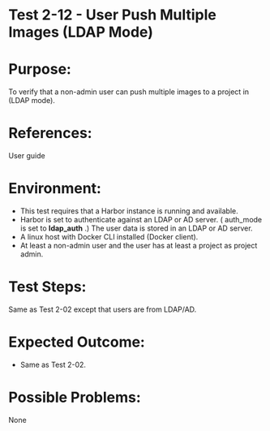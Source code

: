 Test 2-12 - User Push Multiple Images (LDAP Mode)
=======

# Purpose:

To verify that a non-admin user can push multiple images to a project in (LDAP mode).

# References:
User guide

# Environment:
* This test requires that a Harbor instance is running and available.
* Harbor is set to authenticate against an LDAP or AD server. ( auth_mode is set to **ldap_auth** .) The user data is stored in an LDAP or AD server.
* A linux host with Docker CLI installed (Docker client).
* At least a non-admin user and the user has at least a project as project admin. 

# Test Steps:

Same as Test 2-02 except that users are from LDAP/AD.

# Expected Outcome:
* Same as Test 2-02.

# Possible Problems:
None